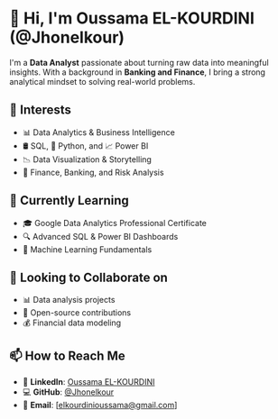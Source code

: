 # 👋 Hi, I'm Oussama EL-KOURDINI (@Jhonelkour)  

I'm a **Data Analyst** passionate about turning raw data into meaningful insights. With a background in **Banking and Finance**, I bring a strong analytical mindset to solving real-world problems.  

## 👀 Interests  
- 📊 Data Analytics & Business Intelligence  
- 🛢️ SQL, 🐍 Python, and 📈 Power BI  
- 📉 Data Visualization & Storytelling  
- 🏦 Finance, Banking, and Risk Analysis  

## 🌱 Currently Learning  
- 🎓 Google Data Analytics Professional Certificate  
- 🔍 Advanced SQL & Power BI Dashboards  
- 🤖 Machine Learning Fundamentals  

## 💞️ Looking to Collaborate on  
- 📊 Data analysis projects  
- 🔗 Open-source contributions  
- 💰 Financial data modeling  

## 📫 How to Reach Me  
- 🔗 **LinkedIn**: [Oussama EL-KOURDINI](https://www.linkedin.com/in/oussama-el-kourdini/)  
- 💻 **GitHub**: [@Jhonelkour](https://github.com/Jhonelkour)  
- 📩 **Email**: [elkourdinioussama@gmail.com]
